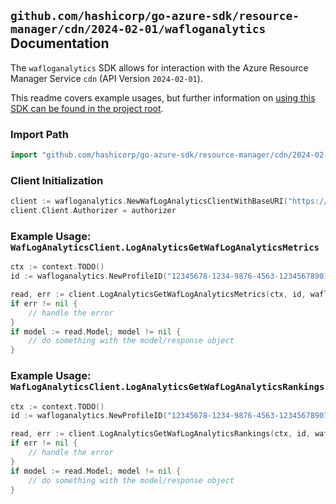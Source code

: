 
## `github.com/hashicorp/go-azure-sdk/resource-manager/cdn/2024-02-01/wafloganalytics` Documentation

The `wafloganalytics` SDK allows for interaction with the Azure Resource Manager Service `cdn` (API Version `2024-02-01`).

This readme covers example usages, but further information on [using this SDK can be found in the project root](https://github.com/hashicorp/go-azure-sdk/tree/main/docs).

### Import Path

```go
import "github.com/hashicorp/go-azure-sdk/resource-manager/cdn/2024-02-01/wafloganalytics"
```


### Client Initialization

```go
client := wafloganalytics.NewWafLogAnalyticsClientWithBaseURI("https://management.azure.com")
client.Client.Authorizer = authorizer
```


### Example Usage: `WafLogAnalyticsClient.LogAnalyticsGetWafLogAnalyticsMetrics`

```go
ctx := context.TODO()
id := wafloganalytics.NewProfileID("12345678-1234-9876-4563-123456789012", "example-resource-group", "profileValue")

read, err := client.LogAnalyticsGetWafLogAnalyticsMetrics(ctx, id, wafloganalytics.DefaultLogAnalyticsGetWafLogAnalyticsMetricsOperationOptions())
if err != nil {
	// handle the error
}
if model := read.Model; model != nil {
	// do something with the model/response object
}
```


### Example Usage: `WafLogAnalyticsClient.LogAnalyticsGetWafLogAnalyticsRankings`

```go
ctx := context.TODO()
id := wafloganalytics.NewProfileID("12345678-1234-9876-4563-123456789012", "example-resource-group", "profileValue")

read, err := client.LogAnalyticsGetWafLogAnalyticsRankings(ctx, id, wafloganalytics.DefaultLogAnalyticsGetWafLogAnalyticsRankingsOperationOptions())
if err != nil {
	// handle the error
}
if model := read.Model; model != nil {
	// do something with the model/response object
}
```
